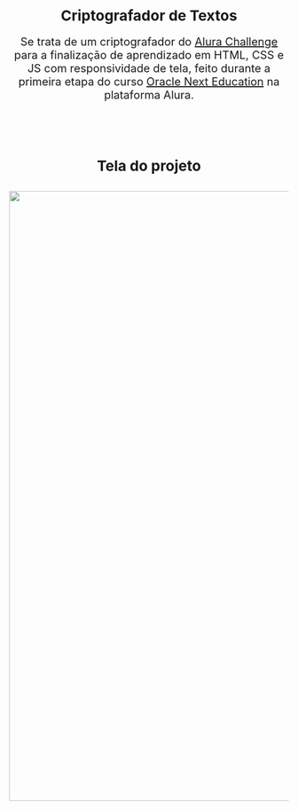 <h1 align="center" style="font-size: 26px;">Criptografador de Textos</h1>
<p align="center" style="font-size: 20px;">
  Se trata de um criptografador do 
  <a href="https://cursos.alura.com.br/course/challenge-decodificador-texto">Alura Challenge</a>
  para a finalização de aprendizado em HTML, CSS e JS com responsividade de tela, feito durante a primeira etapa do curso <a href="https://www.oracle.com/br/education/oracle-next-education/">Oracle Next Education</a> na plataforma Alura.
</p>


<h2 align="center" style="font-size: 26px; margin-top: 100px;">Tela do projeto<h2>
<div align="center">
  <img width="1100" src="https://i.imgur.com/nSEIzTf.png"/>
</div>
